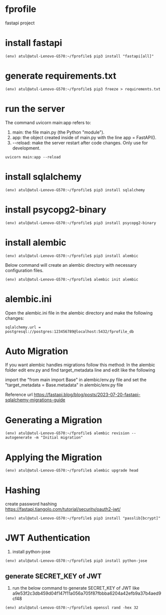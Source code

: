 # fprofile
fastapi project

# install fastapi
```
(env) atul@atul-Lenovo-G570:~/fprofile$ pip3 install "fastapi[all]"

```

# generate requirements.txt
```
(env) atul@atul-Lenovo-G570:~/fprofile$ pip3 freeze > requirements.txt

``` 

# run the server
The command uvicorn main:app refers to:

1. main: the file main.py (the Python "module").
2. app: the object created inside of main.py with the line app = FastAPI().
3. --reload: make the server restart after code changes. Only use for development.

```
uvicorn main:app --reload

```

# install sqlalchemy
```
(env) atul@atul-Lenovo-G570:~/fprofile$ pip3 install sqlalchemy

```

# install psycopg2-binary

```
(env) atul@atul-Lenovo-G570:~/fprofile$ pip3 install psycopg2-binary

```

# install alembic
```
(env) atul@atul-Lenovo-G570:~/fprofile$ pip3 install alembic

```

Below command will create an alembic directory with necessary configuration files.

```
(env) atul@atul-Lenovo-G570:~/fprofile$ alembic init alembic

```

# alembic.ini
Open the alembic.ini file in the alembic directory and make the following changes:

```
sqlalchemy.url = postgresql://postgres:123456789@localhost:5432/fprofile_db

```

# Auto Migration
If you want alembic handles migrations follow this method: In the alembic folder edit env.py and find target_metadata line and edit like the following

import the "from main import Base" in alembic/env.py file
and set the "target_metadata = Base.metadata" in alembic/env.py file

Reference url https://fastapi.blog/blog/posts/2023-07-20-fastapi-sqlalchemy-migrations-guide 

# Generating a Migration

```
(env) atul@atul-Lenovo-G570:~/fprofile$ alembic revision --autogenerate -m "Initial migration"
```

# Applying the Migration

```
(env) atul@atul-Lenovo-G570:~/fprofile$ alembic upgrade head

```

# Hashing
create password hashing
https://fastapi.tiangolo.com/tutorial/security/oauth2-jwt/

```
(env) atul@atul-Lenovo-G570:~/fprofile$ pip3 install "passlib[bcrypt]"

```


# JWT Authentication
1. install python-jose
```
(env) atul@atul-Lenovo-G570:~/fprofile$ pip3 install python-jose
```

## generate SECRET_KEY of JWT
1. run the below command to generate SECRET_KEY of JWT like  a9e53f2c3db459d04f147f11a056a705f87fbbba6204a42efb9a37b4aed9cf48

```
(env) atul@atul-Lenovo-G570:~/fprofile$ openssl rand -hex 32
```